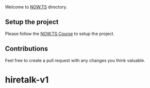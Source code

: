 Welcome to [NOW.TS](https://nowts.app) directory.

## Setup the project

Please follow the [NOW.TS Course](https://codeline.app/courses/clqn8pmte0001lr54itcjzl59/lessons/clqn8pz990003112iia11p7uo) to setup the project.

## Contributions

Feel free to create a pull request with any changes you think valuable.

# hiretalk-v1
